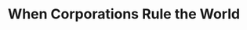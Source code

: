 ---
title: "When Corporations Rule the World"
slug: "when-corporations-rule-the-world"
subtitle: ""
publisher: "Berrett-Koehler"
published: "1995"
asin: "1887208046"
authors: 
  - david-c-korten
started: "2010-10-21"
start_year: "2010"
finished: "2010-10-21"
---